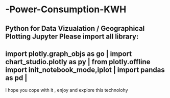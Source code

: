 # -Power-Consumption-KWH
Python for Data Vizualation / Geographical Plotting
Jupyter
Please import all library:
--------------------------------------------------------
import plotly.graph_objs as go                         |
import chart_studio.plotly as py                       |
from plotly.offline import init_notebook_mode,iplot    |
import pandas as pd                                    |
--------------------------------------------------------


I hope you cope with it , enjoy and explore this technolohy

